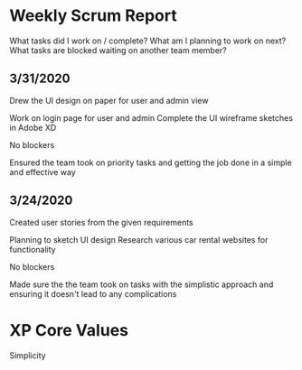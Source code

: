 # Weekly Scrum Report
What tasks did I work on / complete?
What am I planning to work on next?
What tasks are blocked waiting on another team member?

3/31/2020
---------
Drew the UI design on paper for user and admin view

Work on login page for user and admin
Complete the UI wireframe sketches in Adobe XD

No blockers

Ensured the team took on priority tasks and getting the job done in a simple and effective way

3/24/2020
---------
Created user stories from the given requirements

Planning to sketch UI design
Research various car rental websites for functionality

No blockers

Made sure the the team took on tasks with the simplistic approach and ensuring it doesn't lead to any complications

# XP Core Values
Simplicity
